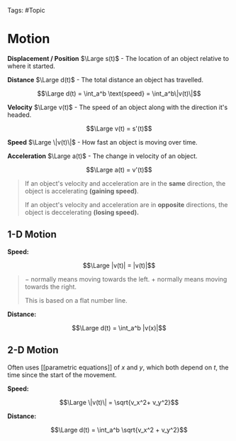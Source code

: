 Tags: #Topic 

# Motion

**Displacement / Position** $\Large s(t)$ - The location of an object relative to where it started.

**Distance** $\Large d(t)$ - The total distance an object has travelled.

$$\Large d(t) = \int_a^b \text{speed} = \int_a^b\|v(t)\|$$

**Velocity** $\Large v(t)$ - The speed of an object along with the direction it's headed. 

$$\Large v(t) = s'(t)$$

**Speed** $\Large \|v(t)\|$ - How fast an object is moving over time.

**Acceleration** $\Large a(t)$ - The change in velocity of an object. 

$$\Large a(t) = v'(t)$$

> If an object's velocity and acceleration are in the **same** direction, the object is accelerating **(gaining speed)**.
> 
> If an object's velocity and acceleration are in **opposite** directions, the object is deccelerating **(losing speed).**


## 1-D Motion

**Speed:** 

$$\Large |v(t)| = |v(t)|$$

> $-$ normally means moving towards the left.
> $+$ normally means moving towards the right. 
>
> This is based on a flat number line.

**Distance:**

$$\Large d(t) = \int_a^b |v(x)|$$

## 2-D Motion

Often uses [[parametric equations]] of $x$ and $y$, which both depend on $t$, the time since the start of the movement.

**Speed:** 

$$\Large \|v(t)\| = \sqrt{v_x^2+ v_y^2}$$

**Distance:**

$$\Large d(t) = \int_a^b \sqrt{v_x^2 + v_y^2}$$